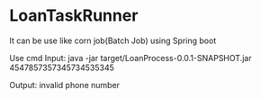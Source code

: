 # LoanTaskRunner
It can be use like corn job(Batch Job) using Spring boot

Use cmd
Input:
java -jar target/LoanProcess-0.0.1-SNAPSHOT.jar   4547857357345734535345

Output:
invalid phone number
